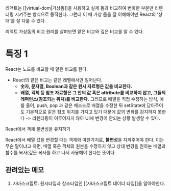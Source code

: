 
리액트는 [[virtual-dom|가상돔]]을 사용하고 실제 돔과 비교하여 변화한 부분만 리렌더링 시켜주는 방식으로 동작한다. 그런데 이 때 가상 돔을 잘 이해해야만 React의 '상태'를 잘 다룰 수 있다.

리액트 가상돔의 비교 원리를 살펴보면 얕은 비교와 깊은 비교를 알 수 있다.

# 특징 1
React는 노드를 비교할 때 얕은 비교를 한다.
- React의 얕은 비교는 같은 레벨에서만 일어난다.
	-   **숫자, 문자열, Boolean과 같은 원시 자료형은 값을 비교한다.**
	-   **배열, 객체 등 참조 자료형은 그 안의 값 혹은 attribute를 비교하지 않고, 그들의 레퍼런스(참조되는 위치)를 비교한다.**
	그러므로 배열을 직접 수정하는 방식, 예를 들어, push, pop 과 같은 메소드로 배열을 수정한 뒤 setState에 담아주어도 기본적으로 같은 참조 위치를 가지고 있기 때문에 값의 변화를 감지하지 못한다 -> 리렌더링이 이루어지지 않아 UI에 변경이 안되는 상황 발생할 수 있다.


React에서 객체 불변성을 유지하기

React에서 배열 값을 변경할 때는 객체와 마찬가지로, **불변성**을 지켜주어야 한다. 이는 무슨 말이냐고 하면, 배열 혹은 객체의 원본을 수정하지 않고 상태 변경을 원하는 배열과 함수를 복사(깊은 복사를 하고 나서 사용해야 한다는 뜻이다.

## 관려있는 메모 
1. 자바스크립트: 원시타입과 참조타입인 [[자바스크립트 데이터 타입]]을 알아야한다.